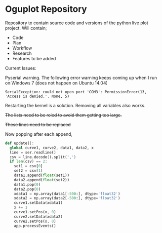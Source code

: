 __Oguplot Repository__
=====================================

Repository to contain source code and versions of the python
live plot project. Will contain;

* Code
* Plan
* Workflow
* Research
* Features to be added

Current Issues:

Pyserial warning. The following error warning keeps coming up when I run on Windows 7 (does not happen on Ubuntu 14.04)
```
SerialException: could not open port 'COM3': PermissionError(13, 'Access is denied.', None, 5)
```
Restarting the kernel is a solution. Removing all variables also works.


<s>The lists need to be roled to avoid them getting too large.</s>

<s>These lines need to be replaced</s>

Now popping after each append,

```python
def update():
  global curve1, curve2, data1, data2, x
  line = ser.readline()
  csv = line.decode().split(',')
  if len(csv) == 2:	    
    set1 = csv[0]
    set2 = csv[1]
    data1.append(float(set1))
    data2.append(float(set2))
    data1.pop(0)
    data2.pop(0)
    xdata1 = np.array(data1[-500:], dtype='float32')
    xdata2 = np.array(data2[-500:], dtype='float32')
    curve1.setData(xdata1)
    x += 1
    curve1.setPos(x, 0)
    curve2.setData(xdata2)
    curve2.setPos(x, 0)
    app.processEvents()
```



